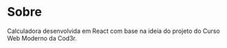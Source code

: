 
<h1>Sobre</h1>
Calculadora desenvolvida em React com base na ideia do projeto do Curso Web Moderno da Cod3r.
